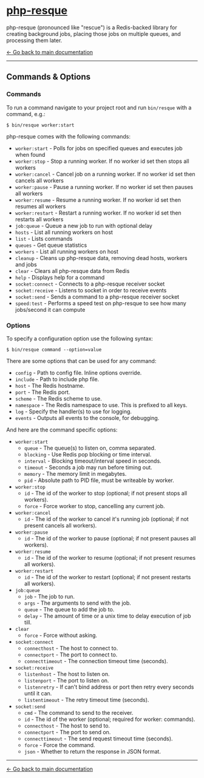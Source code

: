 [php-resque](https://github.com/mjphaynes/php-resque)
===========================================

php-resque (pronounced like "rescue") is a Redis-backed library for creating 
background jobs, placing those jobs on multiple queues, and processing them later.

[← Go back to main documentation](https://github.com/mjphaynes/php-resque)

---

## Commands & Options ##

### Commands ###

To run a command navigate to your project root and run `bin/resque` with a command, e.g.:

```
$ bin/resque worker:start
```

php-resque comes with the following commands:

* `worker:start`    -  Polls for jobs on specified queues and executes job when found
* `worker:stop`     -  Stop a running worker. If no worker id set then stops all workers
* `worker:cancel`   -  Cancel job on a running worker. If no worker id set then cancels all workers
* `worker:pause`    -  Pause a running worker. If no worker id set then pauses all workers
* `worker:resume`   -  Resume a running worker. If no worker id set then resumes all workers
* `worker:restart`  -  Restart a running worker. If no worker id set then restarts all workers
* `job:queue`       -  Queue a new job to run with optional delay
* `hosts`           -  List all running workers on host
* `list`            -  Lists commands
* `queues`          -  Get queue statistics
* `workers`         -  List all running workers on host
* `cleanup`         -  Cleans up php-resque data, removing dead hosts, workers and jobs
* `clear`           -  Clears all php-resque data from Redis
* `help`            -  Displays help for a command
* `socket:connect`  -  Connects to a php-resque receiver socket
* `socket:receive`  -  Listens to socket in order to receive events
* `socket:send`     -  Sends a command to a php-resque receiver socket
* `speed:test`      -  Performs a speed test on php-resque to see how many jobs/second it can compute


### Options ###

To specify a configuration option use the following syntax:

```
$ bin/resque command --option=value
```

There are some options that can be used for any command:

* `config`    - Path to config file. Inline options override.
* `include`   - Path to include php file.
* `host`      - The Redis hostname.
* `port`      - The Redis port.
* `scheme`    - The Redis scheme to use.
* `namespace` - The Redis namespace to use. This is prefixed to all keys.
* `log`       - Specify the handler(s) to use for logging.
* `events`    - Outputs all events to the console, for debugging.

And here are the command specific options:
* `worker:start`
    * `queue`          - The queue(s) to listen on, comma separated.
    * `blocking`       - Use Redis pop blocking or time interval.
    * `interval`       - Blocking timeout/interval speed in seconds.
    * `timeout`        - Seconds a job may run before timing out.
    * `memory`         - The memory limit in megabytes.
    * `pid`            - Absolute path to PID file, must be writeable by worker.
* `worker:stop`
	* `id`             - The id of the worker to stop (optional; if not present stops all workers).
	* `force`          - Force worker to stop, cancelling any current job.
* `worker:cancel`
	* `id`             - The id of the worker to cancel it's running job (optional; if not present cancels all workers).
* `worker:pause`
	* `id`             - The id of the worker to pause (optional; if not present pauses all workers).
* `worker:resume`
	* `id`             - The id of the worker to resume (optional; if not present resumes all workers).
* `worker:restart`
	* `id`             - The id of the worker to restart (optional; if not present restarts all workers).
* `job:queue`
	* `job`            - The job to run.
	* `args`           - The arguments to send with the job.
	* `queue`          - The queue to add the job to.
	* `delay`          - The amount of time or a unix time to delay execution of job till.
* `clear`          
	* `force`          - Force without asking.
* `socket:connect` 
	* `connecthost`    - The host to connect to.
	* `connectport`    - The port to connect to.
	* `connecttimeout` - The connection timeout time (seconds).
* `socket:receive` 
	* `listenhost`     - The host to listen on.
	* `listenport`     - The port to listen on.
	* `listenretry`    - If can't bind address or port then retry every <timeout> seconds until it can.
	* `listentimeout`  - The retry timeout time (seconds).
* `socket:send`    
	* `cmd`            - The command to send to the receiver.
	* `id`             - The id of the worker (optional; required for worker: commands).
	* `connecthost`    - The host to send to.
	* `connectport`    - The port to send on.
	* `connecttimeout` - The send request timeout time (seconds).
	* `force`          - Force the command.
	* `json`           - Whether to return the response in JSON format.


---

[← Go back to main documentation](https://github.com/mjphaynes/php-resque)